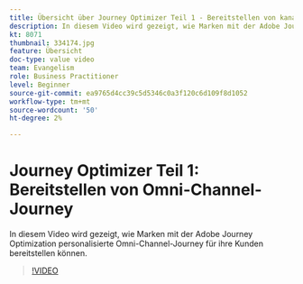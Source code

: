 ```yaml
---
title: Übersicht über Journey Optimizer Teil 1 - Bereitstellen von kanalübergreifenden Journey
description: In diesem Video wird gezeigt, wie Marken mit der Adobe Journey Optimization personalisierte Omni-Channel-Journey für ihre Kunden bereitstellen können.
kt: 8071
thumbnail: 334174.jpg
feature: Übersicht
doc-type: value video
team: Evangelism
role: Business Practitioner
level: Beginner
source-git-commit: ea9765d4cc39c5d5346c0a3f120c6d109f8d1052
workflow-type: tm+mt
source-wordcount: '50'
ht-degree: 2%

---
```



# Journey Optimizer Teil 1: Bereitstellen von Omni-Channel-Journey

In diesem Video wird gezeigt, wie Marken mit der Adobe Journey Optimization personalisierte Omni-Channel-Journey für ihre Kunden bereitstellen können.

>[!VIDEO](https://video.tv.adobe.com/v/334174?quality=12)
